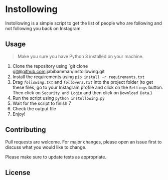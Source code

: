 # Instollowing

Instollowing is a simple script to get the list of people who are following and not following you back on Instagram.

## Usage

> Make you sure you have Python 3 installed on your machine.

1. Clone the repository using `git clone git@github.com:jabibamman/instollowing.git
2. Install the requirements using `pip install -r requirements.txt`
4. Drag _`following.txt`_ and _`followers.txt`_ into the project folder (to get these files, go to your Instagram profile and click on the
`Settings` button. Then click on `Security and Login` and then click on `Download Data`.)
5. Run the script using `python instollowing.py`
6. Wait for the script to finish 7
7. Check the output file
8. Enjoy!

## Contributing

Pull requests are welcome. For major changes, please open an issue first to discuss what you would like to change.

Please make sure to update tests as appropriate.

## License
